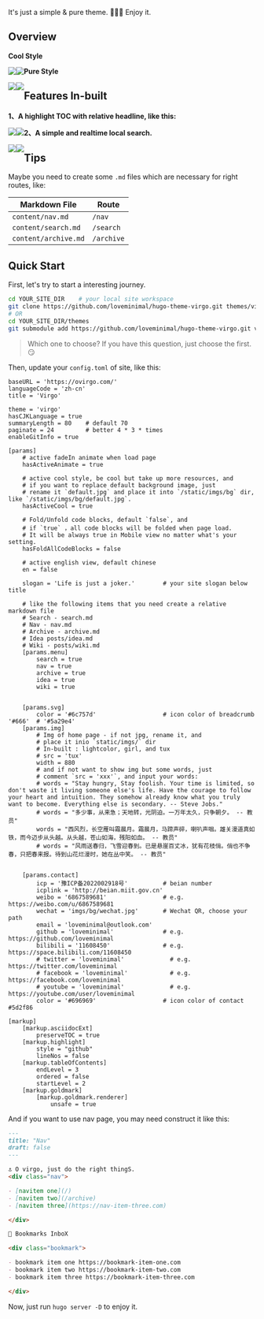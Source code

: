 It's just a simple & pure theme. 🎉🎉🎉 Enjoy it.

## Overview

**Cool Style**

<img src="images/1.jpg" width="" style="float: left;" />

<img src="images/2.jpg" width="" style="float: left;" />


**Pure Style**

<img src="images/q1.jpg" width="" style="float: left;" />

<img src="images/q2.jpg" width="" style="float: left;" />



## Features In-built

**1、A highlight TOC with relative headline, like this:**

<img src="images/d1.jpg" width="" style="float: left;" />

<img src="images/d2.jpg" width="" style="float: left;" />


**2、A simple and realtime local search.**

<img src="images/7.jpg" width="" style="float: left;" />

<img src="images/8.jpg" width="" style="float: left;" />



## Tips

Maybe you need to create some `.md` files which are necessary for right routes, like:

| Markdown File        | Route      |
| -------------------- | ---------- |
| `content/nav.md`     | `/nav`     |
| `content/search.md`  | `/search`  |
| `content/archive.md` | `/archive` |

## Quick Start

First, let's try to start a interesting journey.

```sh
cd YOUR_SITE_DIR	# your local site workspace
git clone https://github.com/loveminimal/hugo-theme-virgo.git themes/virgo
# OR
cd YOUR_SITE_DIR/themes
git submodule add https://github.com/loveminimal/hugo-theme-virgo.git virgo
```

> Which one to choose? If you have this question, just choose the first. 😏

Then, update your `config.toml` of site, like this:

```
baseURL = 'https://ovirgo.com/'
languageCode = 'zh-cn'
title = 'Virgo'

theme = 'virgo'
hasCJKLanguage = true
summaryLength = 80    # default 70
paginate = 24         # better 4 * 3 * times
enableGitInfo = true

[params]
    # active fadeIn animate when load page
    hasActiveAnimate = true      

    # active cool style, be cool but take up more resources, and
    # if you want to replace default background image, just 
    # rename it `default.jpg` and place it into `/static/imgs/bg` dir, like `/static/imgs/bg/default.jpg`.
    hasActiveCool = true

    # Fold/Unfold code blocks, default `false`, and
    # if `true` ，all code blocks will be folded when page load.
    # It will be always true in Mobile view no matter what's your setting.
    hasFoldAllCodeBlocks = false

    # active english view, default chinese
    en = false

    slogan = 'Life is just a joker.'        # your site slogan below title

    # like the following items that you need create a relative markdown file
    # Search - search.md
    # Nav - nav.md 
    # Archive - archive.md
    # Idea posts/idea.md 
    # Wiki - posts/wiki.md
    [params.menu]
        search = true
        nav = true
        archive = true
        idea = true
        wiki = true


    [params.svg]
        color = '#6c757d'                   # icon color of breadcrumb '#666'  # '#5a29e4' 
    [params.img]
        # Img of home page - if not jpg, rename it, and
        # place it inio `static/imgs/` dir
        # In-built : lightcolor, girl, and tux
        # src = 'tux'
        width = 880
        # and if not want to show img but some words, just 
        # comment `src = 'xxx'`, and input your words:
        # words = "Stay hungry, Stay foolish. Your time is limited, so don't waste it living someone else's life. Have the courage to follow your heart and intuition. They somehow already know what you truly want to become. Everything else is secondary. -- Steve Jobs."
        # words = "多少事，从来急；天地转，光阴迫。一万年太久，只争朝夕。 -- 教员"
        words = "西风烈，长空雁叫霜晨月。霜晨月，马蹄声碎，喇叭声咽。雄关漫道真如铁，而今迈步从头越。从头越，苍山如海，残阳如血。 -- 教员"
        # words = "风雨送春归，飞雪迎春到。已是悬崖百丈冰，犹有花枝俏。俏也不争春，只把春来报。待到山花烂漫时，她在丛中笑。 -- 教员"


    [params.contact]
        icp = '豫ICP备2022002918号'          # beian number
        icplink = 'http://beian.miit.gov.cn'
        weibo = '6867589681'                # e.g. https://weibo.com/u/6867589681
        wechat = 'imgs/bg/wechat.jpg'       # Wechat QR, choose your path
        email = 'loveminimal@outlook.com'
        github = 'loveminimal'              # e.g. https://github.com/loveminimal
        bilibili = '11608450'               # e.g. https://space.bilibili.com/11608450
        # twitter = 'loveminimal'             # e.g. https://twitter.com/loveminimal
        # facebook = 'loveminimal'            # e.g. https://facebook.com/loveminimal
        # youtube = 'loveminimal'             # e.g. https://youtube.com/user/loveminimal
        color = '#696969'                   # icon color of contact #5d2f86

[markup]
    [markup.asciidocExt]
        preserveTOC = true
    [markup.highlight]
        style = "github"
        lineNos = false
    [markup.tableOfContents]
        endLevel = 3
        ordered = false
        startLevel = 2
    [markup.goldmark]
        [markup.goldmark.renderer]
            unsafe = true
```

And if you want to use nav page, you may need construct it like this:

```md
---
title: "Nav"
draft: false
---

⚓ O virgo, just do the right thingS.
<div class="nav">

- [navitem one](/)
- [navitem two](/archive)
- [navitem three](https://nav-item-three.com)

</div>

🔖 Bookmarks InboX

<div class="bookmark">

- bookmark item one https://bookmark-item-one.com
- bookmark item two https://bookmark-item-two.com
- bookmark item three https://bookmark-item-three.com

</div>
```

Now, just run `hugo server -D` to enjoy it.
